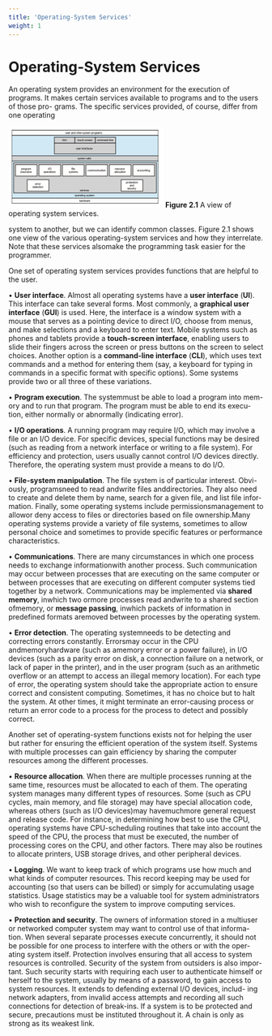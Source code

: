 ```yaml
---
title: 'Operating-System Services'
weight: 1
---
```


# Operating-System Services

An operating system provides an environment for the execution of programs. It makes certain services available to programs and to the users of those pro- grams. The specific services provided, of course, differ from one operating

![Alt text](image-27.png)
**Figure 2.1** A view of operating system services.

system to another, but we can identify common classes. Figure 2.1 shows one view of the various operating-system services and how they interrelate. Note that these services alsomake the programming task easier for the programmer.

One set of operating system services provides functions that are helpful to the user.

• **User interface**. Almost all operating systems have a **user interface** (**UI**). This interface can take several forms. Most commonly, a **graphical user interface** (**GUI**) is used. Here, the interface is a window system with a mouse that serves as a pointing device to direct I/O, choose from menus, and make selections and a keyboard to enter text. Mobile systems such as phones and tablets provide a **touch-screen interface**, enabling users to slide their fingers across the screen or press buttons on the screen to select choices. Another option is a **command-line interface** (**CLI**), which uses text commands and a method for entering them (say, a keyboard for typing in commands in a specific format with specific options). Some systems provide two or all three of these variations.

• **Program execution**. The systemmust be able to load a program into mem- ory and to run that program. The program must be able to end its execu- tion, either normally or abnormally (indicating error).

• **I/O operations**. A running program may require I/O, which may involve a file or an I/O device. For specific devices, special functions may be desired (such as reading from a network interface or writing to a file system). For efficiency and protection, users usually cannot control I/O devices directly. Therefore, the operating system must provide a means to do I/O.

• **File-system manipulation**. The file system is of particular interest. Obvi- ously, programsneed to read andwrite files anddirectories. They also need to create and delete them by name, search for a given file, and list file infor- mation. Finally, some operating systems include permissionsmanagement to allowor deny access to files or directories based on file ownership.Many operating systems provide a variety of file systems, sometimes to allow personal choice and sometimes to provide specific features or performance characteristics.

• **Communications**. There are many circumstances in which one process needs to exchange informationwith another process. Such communication may occur between processes that are executing on the same computer or between processes that are executing on different computer systems tied together by a network. Communications may be implemented via **shared memory**, inwhich two ormore processes read andwrite to a shared section ofmemory, or **message passing**, inwhich packets of information in predefined formats aremoved between processes by the operating system.

• **Error detection**. The operating systemneeds to be detecting and correcting errors constantly. Errorsmay occur in the CPU andmemoryhardware (such as amemory error or a power failure), in I/O devices (such as a parity error on disk, a connection failure on a network, or lack of paper in the printer), and in the user program (such as an arithmetic overflow or an attempt to access an illegal memory location). For each type of error, the operating system should take the appropriate action to ensure correct and consistent computing. Sometimes, it has no choice but to halt the system. At other times, it might terminate an error-causing process or return an error code to a process for the process to detect and possibly correct.

Another set of operating-system functions exists not for helping the user but rather for ensuring the efficient operation of the system itself. Systems with multiple processes can gain efficiency by sharing the computer resources among the different processes.

• **Resource allocation**. When there are multiple processes running at the same time, resources must be allocated to each of them. The operating system manages many different types of resources. Some (such as CPU cycles, main memory, and file storage) may have special allocation code, whereas others (such as I/O devices)may havemuchmore general request and release code. For instance, in determining how best to use the CPU, operating systems have CPU-scheduling routines that take into account the speed of the CPU, the process that must be executed, the number of processing cores on the CPU, and other factors. There may also be routines to allocate printers, USB storage drives, and other peripheral devices.

• **Logging**. We want to keep track of which programs use how much and what kinds of computer resources. This record keeping may be used for accounting (so that users can be billed) or simply for accumulating usage statistics. Usage statistics may be a valuable tool for system administrators who wish to reconfigure the system to improve computing services.

• **Protection and security**. The owners of information stored in a multiuser or networked computer system may want to control use of that informa- tion. When several separate processes execute concurrently, it should not be possible for one process to interfere with the others or with the oper- ating system itself. Protection involves ensuring that all access to system resources is controlled. Security of the system from outsiders is also impor- tant. Such security starts with requiring each user to authenticate himself or herself to the system, usually by means of a password, to gain access to system resources. It extends to defending external I/O devices, includ- ing network adapters, from invalid access attempts and recording all such connections for detection of break-ins. If a system is to be protected and secure, precautions must be instituted throughout it. A chain is only as strong as its weakest link.